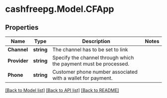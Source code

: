 # cashfreepg.Model.CFApp

## Properties

Name | Type | Description | Notes
------------ | ------------- | ------------- | -------------
**Channel** | **string** | The channel has to be set to link | 
**Provider** | **string** | Specify the channel through which the payment must be processed. | 
**Phone** | **string** | Customer phone number associated with a wallet for payment. | 

[[Back to Model list]](../README.md#documentation-for-models) [[Back to API list]](../README.md#documentation-for-api-endpoints) [[Back to README]](../README.md)

